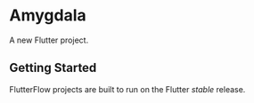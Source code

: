 # Amygdala

A new Flutter project.

## Getting Started

FlutterFlow projects are built to run on the Flutter _stable_ release.
